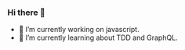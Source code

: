 ### Hi there 👋

- 🔭 I’m currently working on javascript.
- 🌱 I’m currently learning about TDD and GraphQL.
